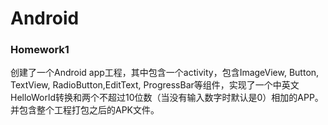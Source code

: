 # Android
### Homework1
创建了一个Android app工程，其中包含一个activity，包含ImageView, Button, TextView, RadioButton,EditText, ProgressBar等组件，实现了一个中英文HelloWorld转换和两个不超过10位数（当没有输入数字时默认是0）相加的APP。并包含整个工程打包之后的APK文件。
